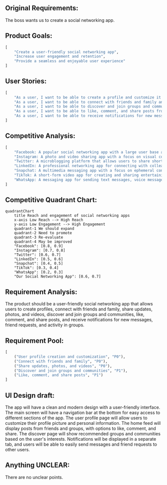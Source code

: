 ## Original Requirements:
The boss wants us to create a social networking app.

## Product Goals:
```python
[
    "Create a user-friendly social networking app",
    "Increase user engagement and retention",
    "Provide a seamless and enjoyable user experience"
]
```

## User Stories:
```python
[
    "As a user, I want to be able to create a profile and customize it with my personal information and profile picture",
    "As a user, I want to be able to connect with friends and family and share updates, photos, and videos",
    "As a user, I want to be able to discover and join groups and communities based on my interests",
    "As a user, I want to be able to like, comment, and share posts from other users",
    "As a user, I want to be able to receive notifications for new messages, friend requests, and activity in my groups"
]
```

## Competitive Analysis:
```python
[
    "Facebook: A popular social networking app with a large user base and a wide range of features",
    "Instagram: A photo and video sharing app with a focus on visual content",
    "Twitter: A microblogging platform that allows users to share short messages and updates",
    "LinkedIn: A professional networking app for connecting with colleagues and finding job opportunities",
    "Snapchat: A multimedia messaging app with a focus on ephemeral content",
    "TikTok: A short-form video app for creating and sharing entertaining content",
    "WhatsApp: A messaging app for sending text messages, voice messages, and making voice and video calls"
]
```

## Competitive Quadrant Chart:
```mermaid
quadrantChart
    title Reach and engagement of social networking apps
    x-axis Low Reach --> High Reach
    y-axis Low Engagement --> High Engagement
    quadrant-1 We should expand
    quadrant-2 Need to promote
    quadrant-3 Re-evaluate
    quadrant-4 May be improved
    "Facebook": [0.8, 0.9]
    "Instagram": [0.7, 0.8]
    "Twitter": [0.6, 0.7]
    "LinkedIn": [0.5, 0.6]
    "Snapchat": [0.4, 0.5]
    "TikTok": [0.3, 0.4]
    "WhatsApp": [0.2, 0.3]
    "Our Social Networking App": [0.6, 0.7]
```

## Requirement Analysis:
The product should be a user-friendly social networking app that allows users to create profiles, connect with friends and family, share updates, photos, and videos, discover and join groups and communities, like, comment, and share posts, and receive notifications for new messages, friend requests, and activity in groups.

## Requirement Pool:
```python
[
    ("User profile creation and customization", "P0"),
    ("Connect with friends and family", "P0"),
    ("Share updates, photos, and videos", "P0"),
    ("Discover and join groups and communities", "P1"),
    ("Like, comment, and share posts", "P1")
]
```

## UI Design draft:
The app will have a clean and modern design with a user-friendly interface. The main screen will have a navigation bar at the bottom for easy access to different sections of the app. The user profile page will allow users to customize their profile picture and personal information. The home feed will display posts from friends and groups, with options to like, comment, and share. The discover page will show recommended groups and communities based on the user's interests. Notifications will be displayed in a separate tab, and users will be able to easily send messages and friend requests to other users.

## Anything UNCLEAR:
There are no unclear points.